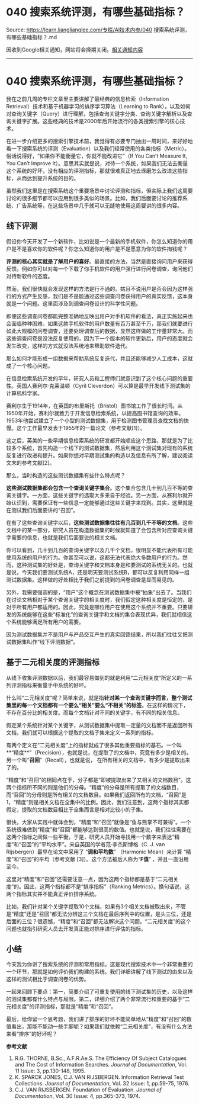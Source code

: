 # 040 搜索系统评测，有哪些基础指标？ 

Source: https://learn.lianglianglee.com/专栏/AI技术内参/040 搜索系统评测，有哪些基础指标？.md

因收到Google相关通知，网站将会择期关闭。[相关通知内容](https://lumendatabase.org/notices/44265620)

---

# 040 搜索系统评测，有哪些基础指标？

我在之前几周的专栏文章里主要讲解了最经典的信息检索（Information Retrieval）技术和基于机器学习的排序学习算法（Learning to Rank），以及如何对查询关键字（Query）进行理解，包括查询关键字分类、查询关键字解析以及查询关键字扩展。这些经典的技术是2000年后开始流行的各类搜索引擎的核心技术。

在进一步介绍更多的搜索引擎技术前，我觉得有必要专门抽出一周时间，来好好地看一下搜索系统的评测（Evaluation）以及我们经常使用的各类指标（Metric）。俗话说得好，“如果你不能衡量它，你就不能改进它”（If You Can’t Measure It, You Can’t Improve It）。意思其实就是说，对待一个系统，如果我们无法去衡量这个系统的好坏，没有相应的评测指标，那就很难真正地去琢磨怎么改进这些指标，从而达到提升系统的目的。

虽然我们这里是在搜索系统这个重要场景中讨论评测和指标，但实际上我们这周要讨论的很多细节都可以应用到很多类似的场景。比如，我们后面要讨论的推荐系统、广告系统等，在这些场景中几乎就可以无缝地使用这周要讲的很多内容。

## 线下评测

假设你今天开发了一个新软件，比如说是一个最新的手机软件，你怎么知道你的用户是不是喜欢你的软件呢？你怎么知道你的用户是不是愿意为你的软件掏钱呢？

**评测的核心其实就是了解用户的喜好**。最直接的方法，当然是直接询问用户来获得反馈。例如你可以对每一个下载了你手机软件的用户强行进行问卷调查，询问他们对待新软件的态度。

然而，我们很快就会发现这样的方法是行不通的。姑且不说用户是否会因为这样强行的方式产生反感，我们是不是能通过这些调查问卷获得用户的真实反馈，这本身就是一个问题。这里面涉及到调查问卷设计的科学性问题。

即便这些调查问卷都能完整准确地反映出用户对手机软件的看法，真正实施起来也会面临种种困难。如果这款手机软件的用户数量有百万甚至千万，那我们就要进行如此大规模的问卷调查，还要处理调查后的数据，显然这样做的工作量非常大。而这些调查问卷是没法反复使用的，因为下一个版本的软件更新后，用户的态度就会发生改变，这样的方式就没法系统地来帮助软件迭代。

那么如何才能形成一组数据来帮助系统反复迭代，并且还能够减少人工成本，这就成了一个核心问题。

在信息检索系统开发的早年，研究人员和工程师们就意识到了这个核心问题的重要性。英国人赛利尔·克莱温顿（Cyril Cleverdon）可以算是最早开发线下测试集的计算机科学家。

赛利尔生于1914年，在英国的布里斯托（Bristol）图书馆工作了很长时间。从1950年开始，赛利尔就致力于开发信息检索系统，以提高图书馆查询的效率。1953年他尝试建立了一个小型的测试数据集，用于检测图书管理员查找文档的快慢。这个工作最早发表于1955年的一篇论文（参考文献[1]）。

这之后，英美的一些早期信息检索系统的研发都开始顺应这个思路，那就是为了比较多个系统，首先构造一个线下的测试数据集，然后利用这个测试集对现有的系统反复进行改进和提升。如果你想对早期测试集的构造以及信息有所了解，建议阅读文末的参考文献[2]。

那么，当时构造的这些测试数据集有些什么特点呢？

**这些测试数据集都会包含一个查询关键字集合**。这个集合包含几十到几百不等的查询关键字。一方面，这些关键字的选取大多来自于经验。另一方面，从赛利尔就开始认识到，需要保证有一些信息一定能够通过这些关键字来找到。其实，这里就是在测试我们后面要讲的“召回”。

在有了这些查询关键字以后，**这些测试数据集往往有几百到几千不等的文档**。这些文档中的某一部分，研究人员在构造数据集的时候就知道了会包含所对应查询关键字需要的信息，也就是我们后面要说的相关文档。

你可以看到，几十到几百的查询关键字以及几千个文档，很明显不能代表所有可能使用系统的用户的行为。你甚至可以说，这都无法代表绝大多数用户的行为。然而，这种测试集的好处是，查询关键字和文档本身是和要测试的系统无关的。也就是说，今天我们要测试系统A，还是明天要测试系统B，都可以反复利用同样一组测试数据集。这样做的好处相比于我们之前提到的问卷调查是显而易见的。

另外，我需要强调的是，“用户”这个概念在测试数据集中被“抽象”出去了。当我们在讨论文档相对于某个查询关键字的相关度时，我们假定这种相关度是恒定的，是对于所有用户都适用的。因此，究竟是哪位用户在使用这个系统并不重要。只要研发的系统能够在这些“标准化”的查询关键字和文档的集合表现优异，我们就相信这个系统能够满足所有用户的需要。

因为测试数据集并不是用户与产品交互产生的真实回馈结果，所以我们往往又把测试数据集叫作“线下评测数据”。

## 基于二元相关度的评测指标

从线下收集评测数据以后，我们最容易做到的就是利用“二元相关度”所定义的一系列评测指标来衡量手中系统的好坏。

什么叫“二元相关度”呢？简单来说，就是指**针对某一个查询关键字而言，整个测试集里的每一个文档都有一个要么“相关”要么“不相关”的标签**。在这样的情况下，不存在百分比的相关度。而每个文档针对不同的关键字，有不同的相关信息。

假定某个系统针对某个关键字，从测试数据集中提取一定量的文档而不是返回所有文档，我们就可以根据这个提取的文档子集来定义一系列的指标。

有两个定义在“二元相关度”上的指标就成了很多其他重要指标的基石。一个叫**“精度**”（Precision），也就是说，在提取了的文档中，究竟有多少是相关的。另一个叫“**召回**”（Recall），也就是说， 在所有相关的文档中，有多少是提取出来了的。

“精度”和“召回”的相同点在于，分子都是“即被提取出来了又相关的文档数目”。这两个指标所不同的则是他们的分母。“精度”的分母是所有提取了的文档数目，而“召回”的分母则是所有相关的文档数目。如果我们返回所有的文档，“召回”是1，“精度”则是相关文档在全集中的比例。因此，我们注意到，这两个指标其实都假定，提取的文档数目相比于全集而言是相对比较小的子集。

很快，大家从实践中就体会到，“精度”和“召回”就像是“鱼与熊掌不可兼得”。一个系统很难做到“精度”和“召回”都能够达到很高的数值。也就是说，我们往往需要在这两个指标之间做一些平衡。于是，研究人员开始寻找用一个数字来表达“精度”和“召回”的“平均水平”。来自英国的学者范·李杰斯博格（C. J. van Rijsbergen）最早在论文中采用了 “**调和平均数**” （Harmonic Mean）来计算 “精度”和“召回”的平均（参考文献 [3]）。这个方法被后人称为“**F值**” ，并且一直沿用至今。

这里对“精度”和“召回”还需要注意一点，因为这两个指标都是基于“二元相关度”的。因此，这两个指标都不是“排序指标”（Ranking Metrics）。换句话说，这两个指标其实并不能真正评价排序系统。

比如，我们针对某个关键字提取10个文档，如果有3个相关文档被取出来，不管是“精度”还是“召回”都无法分辨这三个文档在最后序列中的位置，是头三位，还是后面的三位？很遗憾，“精度”和“召回”都无法解决这个问题。“二元相关度”的这个问题也就指引研究人员去开发真正能对排序进行评估的指标。

## 小结

今天我为你讲了搜索系统的评测和常用指标。这是现代搜索技术中一个非常重要的一个环节，那就是如何评价我们构建的系统。我们详细讲解了线下测试的由来以及这样的测试相比于调查问卷的优势。

一起来回顾下要点：第一，简要介绍了可重复使用的线下测试集的历史，以及这样的测试集都有什么特点与局限。第二，详细介绍了两个非常流行和重要的基于“二元相关度”的评测指标，那就是“精度”和“召回”。

最后，给你留一个思考题，我们讲了排序的好坏不能简单地从“精度”和“召回”的数值看出，那能不能动一些手脚呢？如果我们就依赖“二元相关度”，有没有什么方法来看“排序”的好坏呢？

**参考文献**

1. R.G. THORNE, B.Sc., A.F.R.Ae.S. The Efficiency Of Subject Catalogues and The Cost of Information Searches. *Journal of Documentation*, Vol. 11 Issue: 3, pp.130-148, 1995.
2. K. SPARCK JONES, C.J. VAN RIJSBERGEN. Information Retrieval Test Collections. *Journal of Documentation*, Vol. 32 Issue: 1, pp.59-75, 1976.
3. C.J. VAN RIJSBERGEN. Foundation of Evaluation. *Journal of Documentation*, Vol. 30 Issue: 4, pp.365-373, 1974.